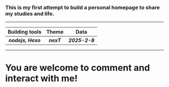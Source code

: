 ### This is my first attempt to build a personal homepage to share my studies and life. 
---

| Building tools |Theme|Data|
| :---: | :---: |:---:|
|***nodejs, Hexo***|***nexT***|***2025-2-8***|

---
# You are welcome to comment and interact with me! 

